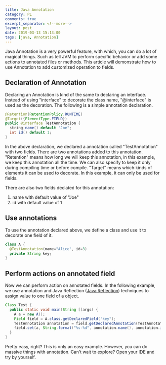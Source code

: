 ```yaml
---
title: Java Annotation
category: PL
comments: true
excerpt_separator: <!--more-->
layout: post
date: 2019-03-13 15:13:00
tags: [java, Annotation]
---
```

Java Annotation is a very powerful feature, with which, you can do a lot of magical things. Such as tell JVM to perform specific behavior or add some actions to annotated files or methods. This article will demonstrate how to use Annotation to add customized operation to fields.
 <!--more-->
## Declaration of Annotation
Declaring an Annotation is kind of the same to declaring an interface. Instead of using "interface" to decorate the class name, "@interface" is used as the decoration. The following is a simple annotation declaration.
```Java
@Retention(RetentionPolicy.RUNTIME)
@Target({ElementType.FIELD})
public @interface TestAnnotation {
  string name() default "Joe";
  int id() default 1;
}
```
In the above declaration, we declared a annotation called "TestAnnotation" with two fields. There are two annotations added to this annotation. "Retention" means how long we will keep this annotation, in this example, we keep this annotation all the time. We can also specify to keep it only during compiling time or before compile. "Target" means which kinds of elements it can be used to decorate. In this example, it can only be used for fields.

There are also two fields declated for this annotation:
1. name with default value of "Joe"
2. id with default value of 1

## Use annotations
To use the annotation declared above, we define a class and use it to decorate one field of it.
```Java
class A {
  @TestAnnotation(name="Alice", id=3)
  private String key;
}
```

## Perform actions on annotated field
Now we can perform action on annotated fields. In the following example, we use annotation and Java Reflection ([Java Reflection](http://blog.chewords.com/pl/2019/03/13/Java-Reflection.html)) techniques to assign value to one field of a object.
```Java
Class Test {
  public static void main(String []args) {
    A a = new A();
    Field field = A.class.getDeclaredField("key");
    TestAnnotation annotation = field.getDeclaredAnnotation(TestAnnotation.class);
    field.set(a, String.format("%s-%d", annotation.name(), annotation.id()));
  }
}
```
Pretty easy, right? This is only an easy example. However, you can do massive things with annotation. Can't wait to explore? Open your IDE and try by yourself.
